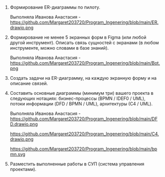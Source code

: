 1. Формирование ER-диаграммы по пилоту.

      Выполняла Иванова Анастасия -
   https://github.com/Margaret203720/Program_Ingenering/blob/main/ER.drawio.png

3. Формирование не менее 5 экранных форм в Figma (или любой другой инструмент). Описать связь сущностей с экранами (в любом инструменте, можно словами в базе знаний).

   Выполняла Иванова Анастасия -
https://github.com/Margaret203720/Program_Ingenering/blob/main/Bot.png

4. Создать задачи на ER-диаграмму, на каждую экранную форму и на описание связей.

5. Составить основные диаграммы (минимум три) вашего проекта в следующих нотациях: бизнес-процессы (BPMN / IDEF0 / UML), потоки информации (DFD / BPMN / UML), архитектуры (С4 / UML).

      Выполняла Иванова Анастасия -
   https://github.com/Margaret203720/Program_Ingenering/blob/main/DFD.drawio.png

   https://github.com/Margaret203720/Program_Ingenering/blob/main/C4.drawio.png

   https://github.com/Margaret203720/Program_Ingenering/blob/main/bpmn.svg

7. Разместить выполненные работы в СУП (система управления проектами).

